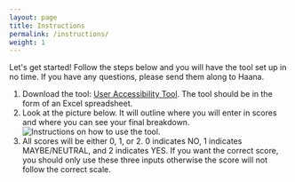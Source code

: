 ```yaml
---
layout: page
title: Instructions
permalink: /instructions/
weight: 1
---
```


Let's get started! Follow the steps below and you will have the tool set up in no time. If you have any questions, please send them along to Haana.

1. Download the tool: [User Accessibility Tool](/accessibility-tool/assets/AccessibilityTool_HaanaJanmohamed.xlsx). The tool should be in the form of an Excel spreadsheet.
2. Look at the picture below. It will outline where you will enter in scores and where you can see your final breakdown.
![Instructions on how to use the tool.](/accessibility-tool/assets/AT_Instructions.jpg)
3. All scores will be either 0, 1, or 2. 0 indicates NO, 1 indicates MAYBE/NEUTRAL, and 2 indicates YES. If you want the correct score, you should only use these three inputs otherwise the score will not follow the correct scale.